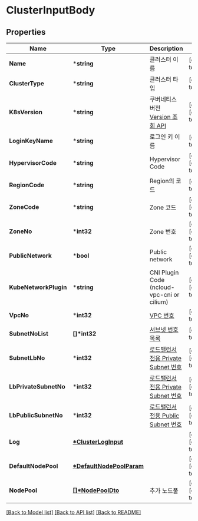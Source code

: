 # ClusterInputBody

## Properties
Name | Type | Description | Notes
------------ | ------------- | ------------- | -------------
**Name** | ***string** | 클러스터 이름 | [default to null]
**ClusterType** | ***string** | 클러스터 타입 | [default to null]
**K8sVersion** | ***string** | 쿠버네티스 버전 [Version 조회 API](/docs/compute-vpckubernetesservice-nksv2#k8sSupportedVersion) | [optional] [default to null]
**LoginKeyName** | ***string** | 로그인 키 이름 | [default to null]
**HypervisorCode** | ***string** | Hypervisor Code | [optional] [default to null]
**RegionCode** | ***string** | Region의 코드 | [default to null]
**ZoneCode** | ***string** | Zone 코드 | [optional] [default to null]
**ZoneNo** | ***int32** | Zone 번호 | [optional] [default to null]
**PublicNetwork** | ***bool** | Public network | [optional] [default to null]
**KubeNetworkPlugin** | ***string** | CNI Plugin Code (ncloud-vpc-cni or cilium) | [optional] [default to null]
**VpcNo** | ***int32** | [VPC 번호](/docs/networking-vpc-vpcmanagement-getvpclist) | [default to null]
**SubnetNoList** | **[]\*int32** | [서브넷 번호 목록](/docs/networking-vpc-subnetmanagement-getsubnetlist) | [default to null]
**SubnetLbNo** | ***int32** | [로드밸런서 전용 Private Subnet 번호](/docs/networking-vpc-subnetmanagement-getsubnetlist) | [optional] [default to null]
**LbPrivateSubnetNo** | ***int32** | [로드밸런서 전용 Private Subnet 번호](/docs/networking-vpc-subnetmanagement-getsubnetlist) | [optional] [default to null]
**LbPublicSubnetNo** | ***int32** | [로드밸런서 전용 Public Subnet 번호](/docs/networking-vpc-subnetmanagement-getsubnetlist) | [optional] [default to null]
**Log** | **[*ClusterLogInput](ClusterLogInput.md)** |  | [optional] [default to null]
**DefaultNodePool** | **[*DefaultNodePoolParam](DefaultNodePoolParam.md)** |  | [optional] [default to null]
**NodePool** | **[[]\*NodePoolDto](NodePoolDto.md)** | 추가 노드풀 | [optional] [default to null]

[[Back to Model list]](../README.md#documentation-for-models) [[Back to API list]](../README.md#documentation-for-api-endpoints) [[Back to README]](../README.md)


